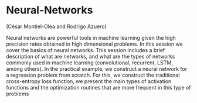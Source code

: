 # Neural-Networks
(César Montiel-Olea and Rodrigo Azuero)

Neural networks are powerful tools in machine learning given the high precision rates obtained in high dimensional problems. In this session we cover the basics of neural networks. This session includes a brief description of what are networks, and what are the types of networks commonly used in machine learning (convolutional, recurrent, LSTM, among others). In the practical example, we construct a neural network for a regression problem from scratch. For this, we construct the traditional cross-entropy loss function, we present the main types of activation functions and the optimization routines that are more frequent in this type of problems

